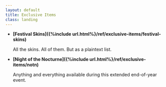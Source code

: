 ```yaml
---
layout: default
title: Exclusive Items
class: landing
---
```

- **[Festival Skins]({%include url.html%}/ref/exclusive-items/festival-skins)**
	
	All the skins. All of them. But as a plaintext list.

- **[Night of the Nocturne]({%include url.html%}/ref/exclusive-items/notn)**
	
	Anything and everything available during this extended end-of-year event.